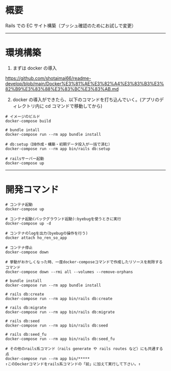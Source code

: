 # 概要

Rails での EC サイト構築（プッシュ確認のためにお試しで変更）

---

# 環境構築

1. まずは docker の導入

https://github.com/shotaimai66/readme-develop/blob/main/Docker%E3%81%AE%E3%82%A4%E3%83%B3%E3%82%B9%E3%83%88%E3%83%BC%E3%83%AB.md

2. docker の導入ができたら、以下のコマンドを打ち込んでいく。(アプリのディレクトリ内に cd コマンドで移動してから)

```
# イメージのビルド
docker-compose build

# bundle intall
docker-compose run --rm app bundle install

# db:setup（DB作成・構築・初期データ投入が一括で済む）
docker-compose run --rm app bin/rails db:setup

# railsサーバー起動
docker-compose up
```

---

# 開発コマンド

```
# コンテナ起動
docker-compose up

# コンテナ起動(バックグラウンド起動):byebugを使うときに実行
docker-compose up -d

# コンテナのlogを出力(byebugの操作を行う)
docker attach ho_ren_so_app

# コンテナ停止
docker-compose down

# 挙動がおかしくなった時、一度docker-composeコマンドで作成したリソースを削除するコマンド
docker-compose down --rmi all --volumes --remove-orphans

# bundle install
docker-compose run --rm app bundle install

# rails db:create
docker-compose run --rm app bin/rails db:create

# rails db:migrate
docker-compose run --rm app bin/rails db:migrate

# rails db:seed
docker-compose run --rm app bin/rails db:seed

# rails db:seed_fu
docker-compose run --rm app bin/rails db:seed_fu

# その他のrails系コマンド（rails generate や rails routes など）にも共通する点
docker-compose run --rm app bin/*****
↑このDockerコマンドをrails系コマンドの「前」に加えて実行して下さい。↑

```
